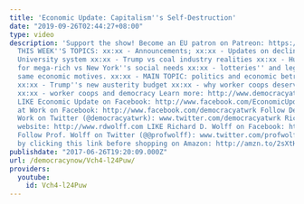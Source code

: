 ```yaml
---
title: 'Economic Update: Capitalism''s Self-Destruction'
date: "2019-09-26T02:44:27+08:00"
type: video
description: 'Support the show! Become an EU patron on Patreon: https://www.patreon.com/economicupdate
  THIS WEEK''S TOPICS: xx:xx - Announcements; xx:xx - Updates on declining Cal State
  University system xx:xx - Trump vs coal industry realities xx:xx - Hudson Yards
  for mega-rich vs New York''s social needs xx:xx - lotteries'' and legalized pot''s
  same economic motives. xx:xx - MAIN TOPIC: politics and economic betrayal, revenge
  xx:xx - Trump''s new austerity budget xx:xx - why worker coops deserve govt supports
  xx:xx - worker coops and democracy Learn more: http://www.democracyatwork.info/economicupdate
  LIKE Economic Update on Facebook: http://www.facebook.com/EconomicUpdate LIKE Democracy
  at Work on Facebook: http://www.facebook.com/democracyatwrk Follow Democracy at
  Work on Twitter (@democracyatwrk): www.twitter.com/democracyatwrk Richard D. Wolff''s
  website: http://www.rdwolff.com LIKE Richard D. Wolff on Facebook: http://www.facebook.com/RichardDWolff
  Follow Prof. Wolff on Twitter (@@profwolff): www.twitter.com/profwolff Support d@w
  by clicking this link before shopping on Amazon: http://amzn.to/2sXtHVa'
publishdate: "2017-06-26T19:20:09.000Z"
url: /democracynow/Vch4-l24Puw/
providers:
  youtube:
    id: Vch4-l24Puw
---
```

